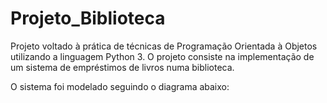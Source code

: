 # Projeto_Biblioteca

Projeto voltado à prática de técnicas de Programação Orientada à Objetos utilizando a linguagem Python 3.
O projeto consiste na implementação de um sistema de empréstimos de livros numa biblioteca.

O sistema foi modelado seguindo o diagrama abaixo: